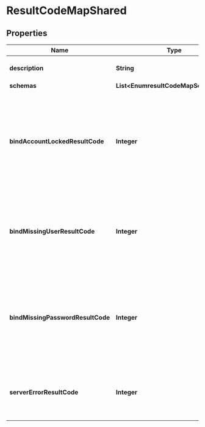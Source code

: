

# ResultCodeMapShared


## Properties

| Name | Type | Description | Notes |
|------------ | ------------- | ------------- | -------------|
|**description** | **String** | A description for this Result Code Map |  [optional] |
|**schemas** | **List&lt;EnumresultCodeMapSchemaUrn&gt;** |  |  [optional] |
|**bindAccountLockedResultCode** | **Integer** | Specifies the result code that should be returned if a bind attempt fails because the user&#39;s account is locked as a result of too many failed authentication attempts. |  [optional] |
|**bindMissingUserResultCode** | **Integer** | Specifies the result code that should be returned if a bind attempt fails because the target user entry does not exist in the server. |  [optional] |
|**bindMissingPasswordResultCode** | **Integer** | Specifies the result code that should be returned if a password-based bind attempt fails because the target user entry does not have a password. |  [optional] |
|**serverErrorResultCode** | **Integer** | Specifies the result code that should be returned if a generic error occurs within the server. |  [optional] |



